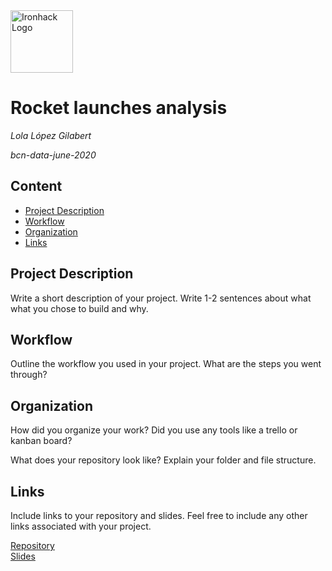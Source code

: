 <img src="https://bit.ly/2VnXWr2" alt="Ironhack Logo" width="100"/>

# Rocket launches analysis
*Lola López Gilabert*

*bcn-data-june-2020*

## Content
- [Project Description](#project-description)
- [Workflow](#workflow)
- [Organization](#organization)
- [Links](#links)

## Project Description
Write a short description of your project. Write 1-2 sentences about what what you chose to build and why. 

## Workflow
Outline the workflow you used in your project. What are the steps you went through?

## Organization
How did you organize your work? Did you use any tools like a trello or kanban board?

What does your repository look like? Explain your folder and file structure.

## Links
Include links to your repository and slides. Feel free to include any other links associated with your project. 

[Repository](https://github.com/)  
[Slides](https://slides.com/)    
